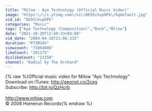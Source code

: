 ```yaml
---
title: "Milow - Ayo Technology (Official Music Video)"
image: "https:\/\/i.ytimg.com\/vi\/DE9IchvpOPk\/hqdefault.jpg"
vid_id: "DE9IchvpOPk"
categories: "Music"
tags: ["Ayo Technology (Composition)","Rock","Milow"]
date: "2021-10-20T13:40:33+03:00"
vid_date: "2009-04-18T21:06:33Z"
duration: "PT3M34S"
viewcount: "71864008"
likeCount: "201175"
dislikeCount: "12150"
channel: "Radial by The Orchard"
---
```

{% raw %}Official music video for Milow &quot;Ayo Technology&quot; <br />Download on iTunes: <a rel="nofollow" target="blank" href="http://georiot.co/2cxg">http://georiot.co/2cxg</a><br />Subscribe: <a rel="nofollow" target="blank" href="http://bit.ly/QzHcrb">http://bit.ly/QzHcrb</a><br /><br /><a rel="nofollow" target="blank" href="http://www.milow.com">http://www.milow.com</a><br />© 2008 Homerun Records{% endraw %}
